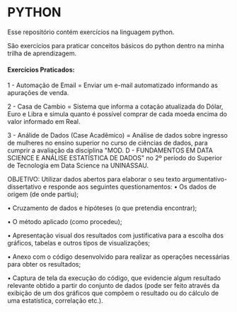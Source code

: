 # PYTHON


Esse repositório contém exercícios na linguagem python.

São exercícios para praticar conceitos básicos do python dentro na minha trilha de aprendizagem.

#### Exercícios Praticados:

1 - Automação de Email = Enviar um e-mail automatizado informando as apurações de venda.

2 - Casa de Cambio = Sistema que informa a cotação atualizada do Dólar, Euro e Libra e simula quanto é possível comprar de cada moeda encima do valor informado em Real.

3 - Análide de Dados (Case Acadêmico)  = Análise de dados sobre ingresso de mulheres no ensino superior no curso de ciências de dados, para cumprir a avaliação da disciplina "MOD. D - FUNDAMENTOS EM DATA SCIENCE E ANÁLISE ESTATÍSTICA DE DADOS" no 2º período do Superior de Tecnologia em Data Science na UNINASSAU.

OBJETIVO: Utilizar dados abertos para elaborar o seu texto argumentativo-dissertativo e responde aos seguintes questionamentos:
• Os dados de origem (de onde partiu); 

• Cruzamento de dados e hipóteses (o que pretendia encontrar); 

• O método aplicado (como procedeu); 

• Apresentação visual dos resultados com justificativa para a escolha dos gráficos, tabelas e outros tipos de visualizações; 

• Anexo com o código desenvolvido para realizar as operações necessárias para obter os resultados; 

• Captura de tela da execução do código, que evidencie algum resultado relevante obtido a partir do conjunto de dados (pode ser feito através da exibição de um dos gráficos que compõem o resultado ou do cálculo de uma estatística, correlação etc.). 
